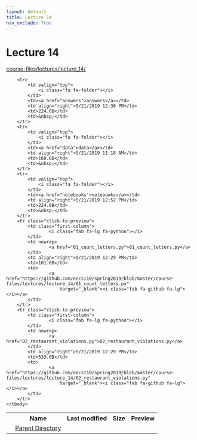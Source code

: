 ```yaml
---
layout: default
title: Lecture 14
nav_exclude: True
---
```


# Lecture 14

[course-files/lectures/lecture_14/](.)

<table class="tbl-files">
    <tbody>
        <tr>
            <th valign="top"></th>
            <th>Name</th>
            <th>Last modified</th>
            <th>Size</th>
            <th>Preview</th>
        </tr>
        <tr>
            <td valign="top">
                <i class="fa fa-folder-open"></i>
            </td>
            <td><a href="../">Parent Directory</a></td>
            <td>&nbsp;</td>
            <td>&nbsp;</td>
            <td>&nbsp;</td>
        </tr>

        <tr>
            <td valign="top">
                <i class="fa fa-folder"></i>
            </td>
            <td><a href="answers">answers</a></td>
            <td align="right">5/21/2019 12:30 PM</td>
            <td>224.0B</td>
            <td>&nbsp;</td>
        </tr>
        <tr>
            <td valign="top">
                <i class="fa fa-folder"></i>
            </td>
            <td><a href="data">data</a></td>
            <td align="right">5/21/2019 11:18 AM</td>
            <td>160.0B</td>
            <td>&nbsp;</td>
        </tr>
        <tr>
            <td valign="top">
                <i class="fa fa-folder"></i>
            </td>
            <td><a href="notebooks">notebooks</a></td>
            <td align="right">5/21/2019 12:52 PM</td>
            <td>224.0B</td>
            <td>&nbsp;</td>
        </tr>
        <tr class="click-to-preview">
            <td class="first-column">
                    <i class="fab fa-lg fa-python"></i>
            </td>
            <td nowrap>
                    <a href="01_count_letters.py">01_count_letters.py</a>
            </td>
            <td align="right">5/21/2019 12:29 PM</td>
            <td>101.0B</td>
            <td>
                    <a href="https://github.com/eecs110/spring2019/blob/master/course-files/lectures/lecture_14/01_count_letters.py"
                        target="_blank"><i class="fab fa-github fa-lg"></i></a>
            </td>
        </tr>
        <tr class="click-to-preview">
            <td class="first-column">
                    <i class="fab fa-lg fa-python"></i>
            </td>
            <td nowrap>
                    <a href="02_restaurant_violations.py">02_restaurant_violations.py</a>
            </td>
            <td align="right">5/21/2019 12:29 PM</td>
            <td>533.0B</td>
            <td>
                    <a href="https://github.com/eecs110/spring2019/blob/master/course-files/lectures/lecture_14/02_restaurant_violations.py"
                        target="_blank"><i class="fab fa-github fa-lg"></i></a>
            </td>
        </tr>
    </tbody>
</table>

